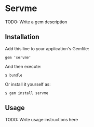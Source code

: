 # Servme

TODO: Write a gem description

## Installation

Add this line to your application's Gemfile:

    gem 'servme'

And then execute:

    $ bundle

Or install it yourself as:

    $ gem install servme

## Usage

TODO: Write usage instructions here
